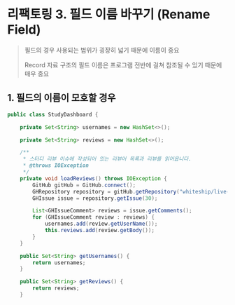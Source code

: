 
# 리팩토링 3. 필드 이름 바꾸기 (Rename Field)
> 필드의 경우 사용되는 범위가 굉장히 넓기 때문에 이름이 중요
> 
> Record 자료 구조의 필드 이름은 프로그램 전반에 걸쳐 참조될 수 있기 때문에 매우 중요
> 

## 1. 필드의 이름이 모호할 경우 
```java
public class StudyDashboard {

    private Set<String> usernames = new HashSet<>();

    private Set<String> reviews = new HashSet<>();

    /**
     * 스터디 리뷰 이슈에 작성되어 있는 리뷰어 목록과 리뷰를 읽어옵니다.
     * @throws IOException
     */
    private void loadReviews() throws IOException {
        GitHub gitHub = GitHub.connect();
        GHRepository repository = gitHub.getRepository("whiteship/live-study");
        GHIssue issue = repository.getIssue(30);

        List<GHIssueComment> reviews = issue.getComments();
        for (GHIssueComment review : reviews) {
            usernames.add(review.getUserName());
            this.reviews.add(review.getBody());
        }
    }

    public Set<String> getUsernames() {
        return usernames;
    }

    public Set<String> getReviews() {
        return reviews;
    }

    public static void main(String[] args) throws IOException {
        StudyDashboard studyDashboard = new StudyDashboard();
        
        studyDashboard.loadReviews();
        studyDashboard.getUsernames().forEach(System.out::println);
        studyDashboard.getReviews().forEach(System.out::println);
    }
}
```
usernames, reviews 필드만 보았을 때 username의 user가 무엇인지, 그리고 reviews가 어떠한 리뷰인지 전혀 알 수가 없다. 

아래 코드를 전부 읽어보면 어느용도로 사용되는지 파악할 수 있지만 소스코드가 복잡할 경우 해당 필드가 무엇을 의미하는지 알기 어려울 수 있다.


## 2. 필드의 이름이 명확할 경우 
```java
public class StudyDashboard {

    private Set<StudyReview> studyReviews = new HashSet<>();

    /**
     * 스터디 리뷰 이슈에 작성되어 있는 리뷰어 목록과 리뷰를 읽어옵니다.
     * @throws IOException
     */
    private void loadReviews() throws IOException {
        GitHub gitHub = GitHub.connect();
        GHRepository repository = gitHub.getRepository("whiteship/live-study");
        GHIssue issue = repository.getIssue(30);

        List<GHIssueComment> reviews = issue.getComments();
        for (GHIssueComment review : reviews) {
            studyReviews.add(new StudyReview(review.getUserName(), review.getBody()));
        }
    }

    public Set<StudyReview> getStudyReviews() {
        return studyReviews;
    }

    public static void main(String[] args) throws IOException {
        StudyDashboard studyDashboard = new StudyDashboard();
        studyDashboard.loadReviews();
        studyDashboard.getStudyReviews().forEach(System.out::println);
    }
}

public record StudyReview(String reviewer, String review) { }
```
usernames와 reviews는 결국 리뷰의 작성자명과 리뷰를 저장하고 있으므로 리뷰와 작성자를 한 레코드로 묶은다음 해당 레코드 타입의 Set을 필드에 추가하였다. 
여기서 StudyReview 레코드 필드명을 살펴보면 username이 아닌 reviewer로 변경된 것을 확인할 수 있다. review는 기존과 동일하지만 레코드명이 StudyReview 이므로 해당 리뷰가 Study에 관련된 리뷰라는 것을 알 수 있다. 

## 3. 결론
이처럼 필드명이 명확할 경우 변수명이 명확할 때와 동일하게 해당 필드가 무엇을 의미하는 지 소스코드를 분석하지 않고도 알 수 있는 장점이 있다. (필드의 의미가 무엇인지 명확해진다.)

<br>

💡 [자바 레코드 관련](https://www.baeldung.com/java-record-keyword)


